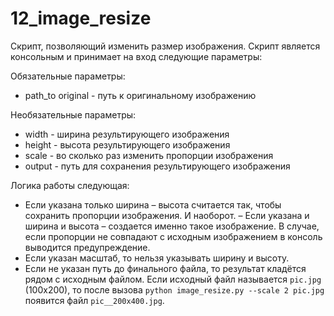 # 12_image_resize
Скрипт, позволяющий изменить размер изображения. Скрипт является консольным и принимает на вход следующие параметры:
<p>Обязательные параметры:</p>
<ul>
<li> path_to original - путь к оригинальному изображению </li>
</ul>
<p>Необязательные параметры:</p>
<ul>
<li> width - ширина результирующего изображения </li>
<li> height - высота результирующего изображения </li>
<li> scale - во сколько раз изменить пропорции изображения </li>
<li> output - путь для сохранения результирующего изображения </li>
</ul>
<p>Логика работы следующая:</p>
<ul>
<li>Если указана только ширина – высота считается так, чтобы сохранить пропорции изображения. И наоборот.
– Если указана и ширина и высота – создается именно такое изображение. В случае, если пропорции не совпадают с исходным изображением в консоль выводится предупреждение.</li>
<li>Если указан масштаб, то нельзя указывать ширину и высоту.</li>
<li>Если не указан путь до финального файла, то результат кладётся рядом с исходным файлом. Если
исходный файл называется <code>pic.jpg</code> (100x200), то после вызова <code>python image_resize.py --scale 2 pic.jpg</code>
появится файл <code>pic__200x400.jpg</code>.</li>
</ul>
